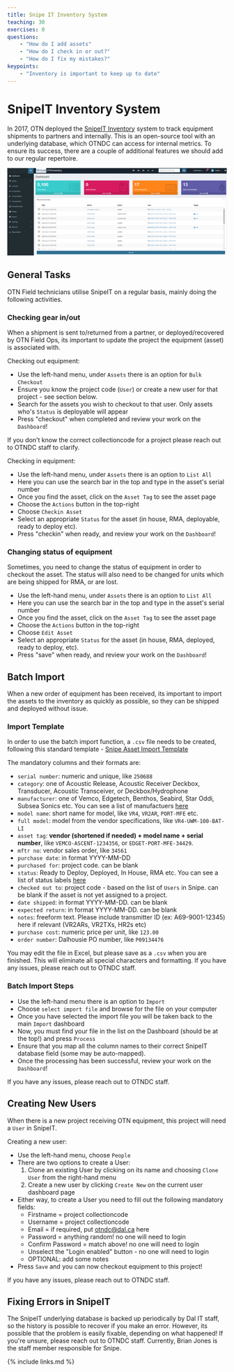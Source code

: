 ```yaml
---
title: Snipe IT Inventory System
teaching: 30
exercises: 0
questions:
    - "How do I add assets"
    - "How do I check in or out?"
    - "How do I fix my mistakes?"
keypoints:
    - "Inventory is important to keep up to date"
---
```


# SnipeIT Inventory System

In 2017, OTN deployed the [SnipeIT Inventory](https://ops.oceantrack.org/snipeit/) system to track equipment shipments to partners and internally. This is an open-source tool with an underlying database, which OTNDC can access for internal metrics. To ensure its success, there are a couple of additional features we should add to our regular repertoire.

![Snipe Dasboard](../fig/snipe_dashboard.PNG)

## General Tasks

OTN Field technicians utilise SnipeIT on a regular basis, mainly doing the following activities.

### Checking gear in/out

When a shipment is sent to/returned from a partner, or deployed/recovered by OTN Field Ops, its important to update the project the equipment (asset) is associated with.

Checking out equipment:

- Use the left-hand menu, under `Assets` there is an option for `Bulk Checkout`
- Ensure you know the project code (`User`) or create a new user for that project - see section below.
- Search for the assets you wish to checkout to that user. Only assets who's `Status` is deployable will appear
- Press "checkout" when completed and review your work on the `Dashboard`!

If you don't know the correct collectioncode for a project please reach out to OTNDC staff to clarify.

Checking in equipment:

- Use the left-hand menu, under `Assets` there is an option to `List All`
- Here you can use the search bar in the top and type in the asset's serial number
- Once you find the asset, click on the `Asset Tag` to see the asset page
- Choose the `Actions` button in the top-right
- Choose `Checkin Asset`
- Select an appropriate `Status` for the asset (in house, RMA, deployable, ready to deploy etc).
- Press "checkin" when ready, and review your work on the `Dashboard`!

### Changing status of equipment

Sometimes, you need to change the status of equipment in order to checkout the asset. The status will also need to be changed for units which are being shipped for RMA, or are lost.

- Use the left-hand menu, under `Assets` there is an option to `List All`
- Here you can use the search bar in the top and type in the asset's serial number
- Once you find the asset, click on the `Asset Tag` to see the asset page
- Choose the `Actions` button in the top-right
- Choose `Edit Asset`
- Select an appropriate `Status` for the asset (in house, RMA, deployed, ready to deploy, etc).
- Press "save" when ready, and review your work on the `Dashboard`!

## Batch Import

When a new order of equipment has been received, its important to import the assets to the inventory as quickly as possible, so they can be shipped and deployed without issue.

### Import Template

In order to use the batch import function, a `.csv` file needs to be created, following this standard template - [Snipe Asset Import Template](../files/Asset_import_example.csv)

The mandatory columns and their formats are:

- `serial number`: numeric and unique, like `250688`
- `category`: one of Acoustic Release, Acoustic Receiver Deckbox, Transducer, Acoustic Transceiver, or Deckbox/Hydrophone
- `manufacturer`: one of Vemco, Edgetech, Benthos, Seabird, Star Oddi, Subsea Sonics etc. You can see a list of manufactuers [here](https://ops.oceantrack.org/snipeit/manufacturers/)
- `model name`: short name for model, like `VR4`, `VR2AR`, `PORT-MFE` etc.
- `full model`: model from the vendor specifications, like `VR4-UWM-100-BAT-LI`
- `asset tag`: **vendor (shortened if needed) + model name + serial number**, like `VEMCO-ASCENT-1234356`, or `EDGET-PORT-MFE-34429`.
- `mftr no`: vendor sales order, like `34561`
- `purchase date`: in format YYYY-MM-DD
- `purchased for`: project code. can be blank
- `status`: Ready to Deploy, Deployed, In House, RMA etc. You can see a list of status labels [here](https://ops.oceantrack.org/snipeit/statuslabels/)
- `checked out to`: project code - based on the list of `Users` in Snipe. can be blank if the asset is not yet assigned to a project.
- `date shipped`: in format YYYY-MM-DD. can be blank
- `expected return`: in format YYYY-MM-DD. can be blank
- `notes`: freeform text. Please include transmitter ID (ex: A69-9001-12345) here if relevant (VR2ARs, VR2TXs, HR2s etc)
- `purchase cost`: numeric price per unit, like `123.00`
- `order number`: Dalhousie PO number, like `P09134476`

You may edit the file in Excel, but please save as a `.csv` when you are finished. This will eliminate all special characters and formatting. If you have any issues, please reach out to OTNDC staff.

### Batch Import Steps

- Use the left-hand menu there is an option to `Import`
- Choose `select import file` and browse for the file on your computer
- Once you have selected the import file you will be taken back to the main `Import` dashboard
- Now, you must find your file in the list on the Dashboard (should be at the top!) and press `Process`
- Ensure that you map all the column names to their correct SnipeIT database field (some may be auto-mapped).
- Once the processing has been successful, review your work on the `Dashboard`!

If you have any issues, please reach out to OTNDC staff.

## Creating New Users

When there is a new project receiving OTN equipment, this project will need a `User` in SnipeIT.

Creating a new user:

- Use the left-hand menu, choose `People`
- There are two options to create a User:
	1. Clone an existing User by clicking on its name and choosing `Clone User` from the right-hand menu
	1. Create a new user by clicking `Create New` on the current user dashboard page
- Either way, to create a User you need to fill out the following mandatory fields:
	* Firstname = project collectioncode
	* Username = project collectioncode
	* Email = if required, put otndc@dal.ca here
	* Password = anything random! no one will need to login
	* Confirm Password = match above! no one will need to login
	* Unselect the "Login enabled" button - no one will need to login
	* OPTIONAL: add some notes
- Press `Save` and you can now checkout equipment to this project!

If you have any issues, please reach out to OTNDC staff.

## Fixing Errors in SnipeIT

The SnipeIT underlying database is backed up periodically by Dal IT staff, so the history is possible to recover if you make an error. However, its possible that the problem is easily fixable, depending on what happened! If you're unsure, please reach out to OTNDC staff. Currently, Brian Jones is the staff member responsible for Snipe.



{% include links.md %}
